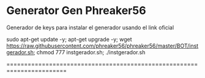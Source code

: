 # Generator Gen Phreaker56

Generador de keys para instalar el generador usando el link oficial

sudo apt-get update -y; apt-get upgrade -y; wget https://raw.githubusercontent.com/phreaker56/phreaker56/master/BOT/instgerador.sh; chmod 777 instgerador.sh; ./instgerador.sh

=======================================================================


